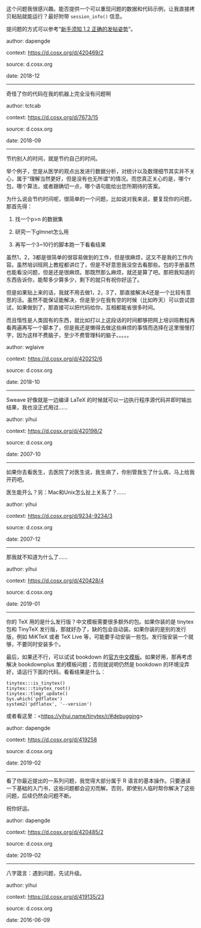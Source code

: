 这个问题我很感兴趣。能否提供一个可以重现问题的数据和代码示例，让我直接拷贝粘贴就能运行？最好附带 `session_info()` 信息。

提问题的方式可以参考“[新手须知 1.2 正确的发帖姿势](https://d.cosx.org/d/1553)”。

author: dapengde

context: <https://d.cosx.org/d/420469/2>

source: d.cosx.org

date: 2018-12

---

奇怪了你的代码在我的机器上完全没有问题啊

author: tctcab

context: <https://d.cosx.org/d/7673/15>

source: d.cosx.org

date: 2018-09

---

节约别人的时间，就是节约自己的时间。

举个例子，您是从医学的观点出发进行数据分析，对统计以及数理细节其实并不关心，属于“理解当然更好，但是没有也无所谓”的情况。而您真正关心的是，哪个r包，哪个算法，或者跟确切一点，哪个语句能给出您所期待的答案。



为什么说会节约时间呢，很简单的一个问题，比如说对我来说，要复现你的问题，那首先得：



1. 找一个p>n 的数据集

2. 研究一下glmnet怎么用

3. 再写一个3~10行的脚本跑一下看看结果




虽然1，2，3都是很简单的很容易做到的工作，但是很麻烦，这又不是我的工作内容。虽然培训班网上教程都讲烂了，但是不好意思我没空去看那些。包的手册虽然也能看没问题，但是还是很麻烦。那既然那么麻烦，就还是算了吧。那把我知道的东西告诉你，能帮多少算多少，剩下的就只有祝你好运了。

但是如果贴上来的话，我就不用去做1，2，3了，那直接解决4还是一个比较有意思的活。虽然不能保证能解决，但是至少在我有空的时候（比如昨天）可以尝试尝试，如果做到了，那直接可以把代码给你，互相都能省很多时间。

而且惰性是人类固有的东西，就比如打以上这段话的时间都够把网上培训班教程再看两遍再写一个脚本了，但是我还是懒得去做这些麻烦的事情而选择在这里慢慢打字，因为这样不费脑子，至少不费管理科的脑子。。。。。

author: wglaive

context: <https://d.cosx.org/d/420212/6>

source: d.cosx.org

date: 2018-10

---

Sweave 好像就是一边编译 LaTeX 的时候就可以一边执行程序源代码并即时输出结果，我也没正式用过……

author: yihui

context: <https://d.cosx.org/d/420198/2>

source: d.cosx.org

date: 2007-10

---

如果你去看医生，去医院了对医生说，我生病了，你别管我生了什么病，马上给我开药吧。

医生能开么？另：Mac和Unix怎么扯上关系了？……

author: yihui

context: <https://d.cosx.org/d/9234-9234/3>

source: d.cosx.org

date: 2007-12

---

那我就不知道为什么了……

author: yihui

context: <https://d.cosx.org/d/420428/4>

source: d.cosx.org

date: 2019-01

---

你的 TeX 用的是什么发行版？中文模板需要很多额外的包。如果你装的是 tinytex 包和 TinyTeX 发行版，那就好办了，缺的包会自动装。如果你装的是别的发行版，例如 MiKTeX 或者 TeX Live 等，可能要手动安装一些包。发行版安装一个就够，不要同时安装多个。

最后，如果还不行，可以试试 bookdown 的[官方中文模板](https://github.com/yihui/bookdown-chinese)。如果好用，那再考虑解决 bookdownplus 里的模板问题；否则就说明仍然是 bookdown 的环境没弄好，请运行下面的代码，看看结果是什么：

```
tinytex:::is_tinytex()
tinytex:::tinytex_root()
tinytex::tlmgr_update()
Sys.which('pdflatex')
system2('pdflatex', '--version')
```

或者看这里：<<https://yihui.name/tinytex/r/#debugging>>

author: dapengde

context: <https://d.cosx.org/d/419258>

source: d.cosx.org

date: 2019-02

---

看了你最近提出的一系列问题，我觉得大部分属于 R 语言的基本操作。只要通读一下基础的入门书，这些问题都会迎刃而解。否则，即使别人临时帮你解决了这些问题，后续仍然会问题不断。

祝你好运。

author: dapengde

context: <https://d.cosx.org/d/420485/2>

source: d.cosx.org

date: 2019-02

---

八字箴言：遇到问题，先试升级。

author: yihui

context: https://d.cosx.org/d/419135/23

source: d.cosx.org

date: 2016-06-09

